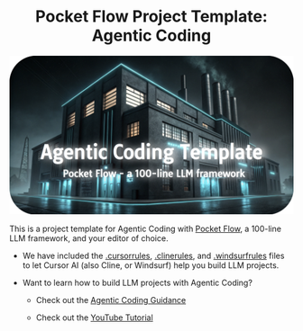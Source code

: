 <h1 align="center">Pocket Flow Project Template: Agentic Coding</h1>

<p align="center">
  <a href="https://github.com/The-Pocket/PocketFlow" target="_blank">
    <img 
      src="./assets/banner.png" width="800"
    />
  </a>
</p>

This is a project template for Agentic Coding with [Pocket Flow](https://github.com/The-Pocket/PocketFlow), a 100-line LLM framework, and your editor of choice.

- We have included the [.cursorrules](.cursorrules), [.clinerules](.clinerules), and [.windsurfrules](.windsurfrules) files to let Cursor AI (also Cline, or Windsurf) help you build LLM projects.
  
- Want to learn how to build LLM projects with Agentic Coding?

  - Check out the [Agentic Coding Guidance](https://the-pocket.github.io/PocketFlow/guide.html)
    
  - Check out the [YouTube Tutorial](https://www.youtube.com/@ZacharyLLM?sub_confirmation=1)

